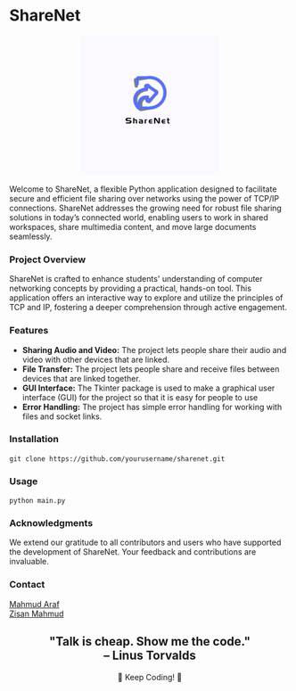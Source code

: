 # ShareNet

<div align="center">
    <img src="Assets/ShareNet.png" alt="Project Image">
</div>

Welcome to ShareNet, a flexible Python application designed to facilitate secure and efficient file sharing over networks using the power of TCP/IP connections. ShareNet addresses the growing need for robust file sharing solutions in today’s connected world, enabling users to work in shared workspaces, share multimedia content, and move large documents seamlessly.

### Project Overview
ShareNet is crafted to enhance students' understanding of computer networking concepts by providing a practical, hands-on tool. This application offers an interactive way to explore and utilize the principles of TCP and IP, fostering a deeper comprehension through active engagement.

### Features

- <b>Sharing Audio and Video:</b> The project lets people share their audio and video with other devices that are linked.
- <b>File Transfer:</b> The project lets people share and receive files between devices that are linked together.
- <b>GUI Interface:</b> The Tkinter package is used to make a graphical user interface (GUI) for the project so that it is easy for people to use
- <b>Error Handling:</b> The project has simple error handling for working
with files and socket links.

### Installation

```console
git clone https://github.com/yourusername/sharenet.git
```

### Usage
```console
python main.py
```

### Acknowledgments
We extend our gratitude to all contributors and users who have supported the development of ShareNet. Your feedback and contributions are invaluable.

### Contact
[Mahmud Araf](https://www.facebook.com/mahmud.araf.33)</br>
[Zisan Mahmud](https://www.facebook.com/profile.php?id=100012051467690)

<div align="center">

**"Talk is cheap. Show me the code."**  
– Linus Torvalds  
---

🌟 Keep Coding! 🌟

</div>


